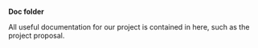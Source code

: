 **Doc folder**

All useful documentation for our project is contained in here, such as the project proposal.
